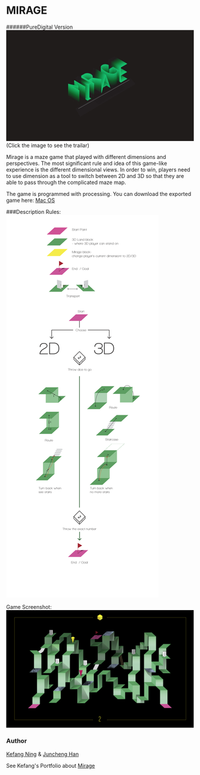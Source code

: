 # MIRAGE 
######PureDigital Version
[![Mirage](https://github.com/JasonHan1990/MIRAGE2/blob/master/data/face.jpg)](https://youtu.be/sro9AXslo4k)
(Click the image to see the trailar)

Mirage is a maze game that played with different dimensions and perspectives. 
The most significant rule and idea of this game-like experience is the different dimensional views. In order to win, players need to use dimension as a tool to switch between 2D and 3D so that they are able to pass through the complicated maze map.

The game is programmed with processing. You can download the exported game here: [Mac OS](https://www.dropbox.com/sh/arhbn8ly3i9ij7y/AAD17En91GlCJnHLziQe7xy2a?oref=e&n=249993972)



###Description
Rules:
![rules](https://github.com/JasonHan1990/MIRAGE2/blob/master/data/rules-08.png)

Game Screenshot:
![Interface](https://github.com/JasonHan1990/MIRAGE2/blob/master/data/4web-07.jpg)


### Author
[Kefang Ning](https://www.linkedin.com/pub/kefang-ning/64/214/805?domainCountryName=&csrfToken=ajax%3A7453820024638581940) & [Juncheng Han](https://www.linkedin.com/in/junchenghan)

See Kefang's Portfolio about [Mirage](http://kefang-ning.com/Mirage)
